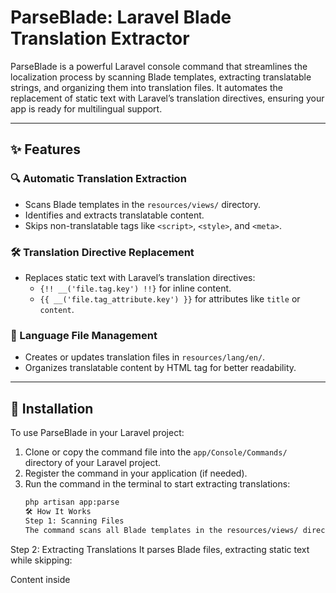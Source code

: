 # ParseBlade: Laravel Blade Translation Extractor

ParseBlade is a powerful Laravel console command that streamlines the localization process by scanning Blade templates, extracting translatable strings, and organizing them into translation files. It automates the replacement of static text with Laravel’s translation directives, ensuring your app is ready for multilingual support.

---

## ✨ Features

### 🔍 Automatic Translation Extraction

- Scans Blade templates in the `resources/views/` directory.
- Identifies and extracts translatable content.
- Skips non-translatable tags like `<script>`, `<style>`, and `<meta>`.

### 🛠️ Translation Directive Replacement

- Replaces static text with Laravel’s translation directives:
  - `{!! __('file.tag.key') !!}` for inline content.
  - `{{ __('file.tag_attribute.key') }}` for attributes like `title` or `content`.

### 📁 Language File Management

- Creates or updates translation files in `resources/lang/en/`.
- Organizes translatable content by HTML tag for better readability.

---

## 🚀 Installation

To use ParseBlade in your Laravel project:

1. Clone or copy the command file into the `app/Console/Commands/` directory of your Laravel project.
2. Register the command in your application (if needed).
3. Run the command in the terminal to start extracting translations:
   ```bash
   php artisan app:parse
   🛠️ How It Works
   Step 1: Scanning Files
   The command scans all Blade templates in the resources/views/ directory.
   ```

Step 2: Extracting Translations
It parses Blade files, extracting static text while skipping:

Content inside <script>, <style>, and <meta> tags.
Blade directives and dynamic content.
Step 3: Saving Changes
Updates Blade templates by replacing static text with translation directives.
Writes extracted strings into organized translation files in resources/lang/en/.
🔄 Detailed Process
Text Extraction and Replacement
processBladeContent

Parses the Blade template content.
Skips unwanted tags and extracts translatable text.
extractTranslations

Uses DOMDocument and DOMXPath to identify text nodes.
Replaces static text with directives like {!! **('file.tag.key') !!}.
Handling Attributes
processAttributeNode
Handles attributes (e.g., title, content) by replacing their values with directives:
php
Copy code
{{ **('file.tag_attribute.key') }}
Generating Translation Keys
generateKey
Creates unique keys based on the text content.
Example: "Welcome to my site" → welcome_to_my_site.
📝 Example
Before
html
Copy code

<div>Welcome to our site!</div>
<meta name="author" content="Your Name">
After
html
Copy code
<div>{!! __('file.div.welcome_to_our_site') !!}</div>
<meta name="author" content="{{ __('file.meta_content.author') }}">
Generated Language File
resources/lang/en/file.php:

php
Copy code
return [
'div' => [
'welcome_to_our_site' => 'Welcome to our site!',
],
'meta_content' => [
'author' => 'Your Name',
],
];
✅ What It Covers
Does:
Extract static text for localization.
Handle UTF-8 content (e.g., Arabic, Chinese).
Replace content inside text nodes and attributes.
Doesn’t:
Modify <script>, <style>, or <meta> tags.
Process content already wrapped in translation directives.
🏆 Practical Benefits
Automates Localization
Streamlines the localization process by automating string extraction and organizing translations into structured files.

Clean Code
Keeps your Blade templates clean and readable by replacing static text with standardized translation directives.

⚡ Usage
Run the command to process all Blade files:

bash
Copy code
php artisan app:parse
This will:

Extract all translatable strings from Blade templates.
Replace static text with translation directives.
Generate or update language files in the resources/lang/ directory.
📜 License
ParseBlade is open-source and licensed under the MIT License. You are free to use and modify it to suit your project needs.

vbnet
Copy code

This README is comprehensive and formatted for clarity, suitable for uploading directly to a Git
